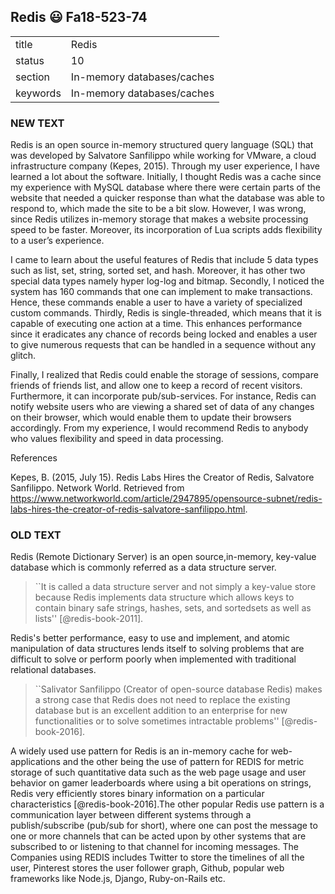 ## Redis :smiley: Fa18-523-74


|          |                            |
| -------- | -------------------------- |
| title    | Redis                      | 
| status   | 10                         |
| section  | In-memory databases/caches |
| keywords | In-memory databases/caches |

### NEW TEXT
Redis is an open source in-memory structured query language (SQL) that was developed by Salvatore Sanfilippo while working for VMware, a cloud infrastructure company (Kepes, 2015). Through my user experience, I have learned a lot about the software. Initially, I thought Redis was a cache since my experience with MySQL database where there were certain parts of the website that needed a quicker response than what the database was able to respond to, which made the site to be a bit slow. However, I was wrong, since Redis utilizes in-memory storage that makes a website processing speed to be faster. Moreover, its incorporation of Lua scripts adds flexibility to a user’s experience.

I came to learn about the useful features of Redis that include 5 data types such as list, set, string, sorted set, and hash. Moreover, it has other two special data types namely hyper log-log and bitmap. Secondly, I noticed the system has 160 commands that one can implement to make transactions. Hence, these commands enable a user to have a variety of specialized custom commands. Thirdly, Redis is single-threaded, which means that it is capable of executing one action at a time. This enhances performance since it eradicates any chance of records being locked and enables a user to give numerous requests that can be handled in a sequence without any glitch.

Finally, I realized that Redis could enable the storage of sessions, compare friends of friends list, and allow one to keep a record of recent visitors. Furthermore, it can incorporate pub/sub-services. For instance, Redis can notify website users who are viewing a shared set of data of any changes on their browser, which would enable them to update their browsers accordingly. From my experience, I would recommend Redis to anybody who values flexibility and speed in data processing.


References

Kepes, B. (2015, July 15). Redis Labs Hires the Creator of Redis, Salvatore Sanfilippo. Network 
World. Retrieved from https://www.networkworld.com/article/2947895/opensource-subnet/redis-labs-hires-the-creator-of-redis-salvatore-sanfilippo.html.



### OLD TEXT
Redis (Remote Dictionary Server) is an open source,in-memory,
key-value database which is commonly referred as a data structure
server.

> ``It is called a data structure server and not simply a key-value
> store because Redis implements data structure which allows keys to
> contain binary safe strings, hashes, sets, and sortedsets as well as
> lists'' [@redis-book-2011].

Redis's better performance,
easy to use and implement, and atomic manipulation of data structures
lends itself to solving problems that are difficult to solve or
perform poorly when implemented with traditional relational
databases.

> ``Salivator Sanfilippo (Creator of open-source database Redis) makes
> a strong case that Redis does not need to replace the existing
> database but is an excellent addition to an enterprise for new
> functionalities or to solve sometimes intractable problems'' [@redis-book-2016].

A widely used use pattern for Redis is an in-memory cache for
web-applications and the other being the use of pattern for REDIS for
metric storage of such quantitative data such as the web page usage
and user behavior on gamer leaderboards where using a bit operations
on strings, Redis very efficiently stores binary information on a
particular characteristics [@redis-book-2016].The other popular
Redis use pattern is a communication layer between different systems
through a publish/subscribe (pub/sub for short), where one can post
the message to one or more channels that can be acted upon by other
systems that are subscribed to or listening to that channel for
incoming messages. The Companies using REDIS includes Twitter to store
the timelines of all the user, Pinterest stores the user follower
graph, Github, popular web frameworks like Node.js, Django,
Ruby-on-Rails etc.



